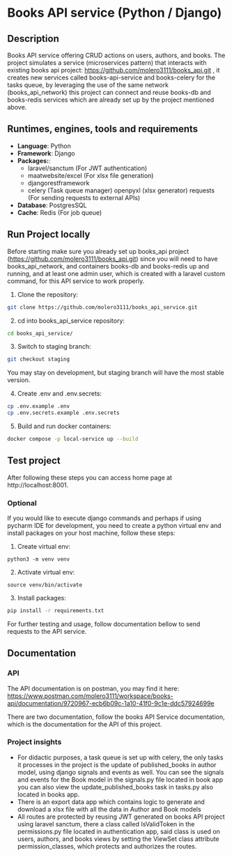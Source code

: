 # Books API service (Python / Django) 

## Description

Books API service offering CRUD actions on users, authors, and books.
The project simulates a service (microservices pattern) that interacts 
with existing books api project: 
https://github.com/molero3111/books_api.git , it creates new services called
books-api-service and books-celery for the tasks queue, by leveraging the use of
the same network (books_api_network) this project can connect and reuse
books-db and books-redis services which are already set up by the project
mentioned above.

##  Runtimes, engines, tools and requirements

- **Language**: Python
- **Framework**: Django
- **Packages:**: 
    - laravel/sanctum (For JWT authentication)
    - maatwebsite/excel (For xlsx file generation)
    - djangorestframework
    - celery (Task queue manager)
    openpyxl (xlsx generator)
    requests (For sending requests to external APIs)
- **Database**: PostgresSQL
- **Cache**: Redis (For job queue)

## Run Project locally

Before starting make sure you already set up books_api project (https://github.com/molero3111/books_api.git)
since you will need to have books_api_network, and containers books-db 
and books-redis up and running, and at least one admin user, which is created with a laravel
custom command, for this API service to work properly.

1. Clone the repository:

```bash
git clone https://github.com/molero3111/books_api_service.git
```

2. cd into books_api_service repository:

```bash
cd books_api_service/
```

3. Switch to staging branch:
```bash
git checkout staging
```
You may stay on development, but staging branch will have the most stable version.

4. Create .env and .env.secrets:

```bash
cp .env.example .env
cp .env.secrets.example .env.secrets
```

5. Build and run docker containers:

```bash
docker compose -p local-service up --build
```

## Test project

After following these steps you can access home page at http://localhost:8001.

### Optional

If you would like to execute django commands and perhaps if using pycharm IDE for development,
you need to create a python virtual env and install packages on your host machine, 
follow these steps: 

1. Create virtual env:

```
python3 -m venv venv
```

2. Activate virtual env:

```
source venv/bin/activate
```

3. Install packages:

```bash
pip install -r requirements.txt
```

For further testing and usage, follow documentation bellow to send requests to the API service.

## Documentation

### API
The API documentation is on postman, you may find it here: 
https://www.postman.com/molero3111/workspace/books-api/documentation/9720967-ecb6b09c-1a10-41f0-9c1e-ddc57924699e

There are two documentation, follow the books API Service documentation,
which is the documentation for the API of this project.

### Project insights
- For didactic purposes, a task queue is set up with celery, the only tasks it processes in the project
is the update of published_books in author model, using django signals and events as well.
You can see the signals and events for the Book model in the signals.py file located in book app
you can also view the update_published_books task in tasks.py also located in books app.
- There is an export data app which contains logic to generate and download a xlsx file with
all the data in Author and Book models
- All routes are protected by reusing JWT generated on books API project using laravel sanctum,
there a class called IsValidToken in the permissions.py file located in authentication app, said
class is used on users, authors, and books views by setting the ViewSet class attribute permission_classes,
which protects and authorizes the routes.